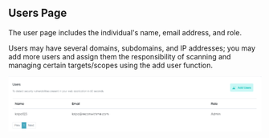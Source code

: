 ## Users Page

The user page includes the individual's name, email address, and role.

Users may have several domains, subdomains, and IP addresses; you may add more users and assign them the responsibility of scanning and managing certain targets/scopes using the add user function.

![Users Page](../static/Users/Users.PNG)
